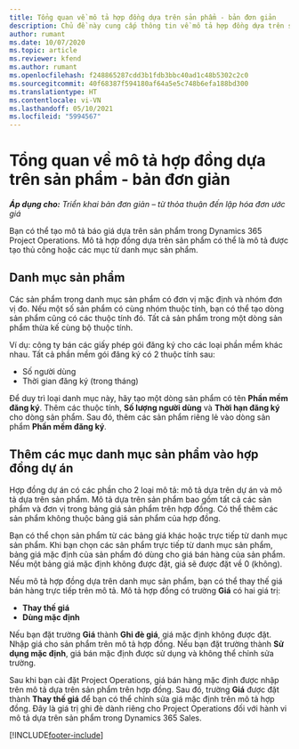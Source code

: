 ```yaml
---
title: Tổng quan về mô tả hợp đồng dựa trên sản phẩm - bản đơn giản
description: Chủ đề này cung cấp thông tin về mô tả hợp đồng dựa trên sản phẩm.
author: rumant
ms.date: 10/07/2020
ms.topic: article
ms.reviewer: kfend
ms.author: rumant
ms.openlocfilehash: f248865287cdd3b1fdb3bbc40ad1c48b5302c2c0
ms.sourcegitcommit: 40f68387f594180af64a5e5c748b6efa188bd300
ms.translationtype: HT
ms.contentlocale: vi-VN
ms.lasthandoff: 05/10/2021
ms.locfileid: "5994567"
---
```

# <a name="product-based-contract-lines-overview---lite"></a>Tổng quan về mô tả hợp đồng dựa trên sản phẩm - bản đơn giản

_**Áp dụng cho:** Triển khai bản đơn giản – từ thỏa thuận đến lập hóa đơn ước giá_

Bạn có thể tạo mô tả báo giá dựa trên sản phẩm trong Dynamics 365 Project Operations. Mô tả hợp đồng dựa trên sản phẩm có thể là mô tả được tạo thủ công hoặc các mục từ danh mục sản phẩm.

## <a name="product-catalog"></a>Danh mục sản phẩm

Các sản phẩm trong danh mục sản phẩm có đơn vị mặc định và nhóm đơn vị đo. Nếu một số sản phẩm có cùng nhóm thuộc tính, bạn có thể tạo dòng sản phẩm cũng có các thuộc tính đó. Tất cả sản phẩm trong một dòng sản phẩm thừa kế cùng bộ thuộc tính.

Ví dụ: công ty bán các giấy phép gói đăng ký cho các loại phần mềm khác nhau. Tất cả phần mềm gói đăng ký có 2 thuộc tính sau:

- Số người dùng
- Thời gian đăng ký (trong tháng)

Để duy trì loại danh mục này, hãy tạo một dòng sản phẩm có tên **Phần mềm đăng ký**. Thêm các thuộc tính, **Số lượng người dùng** và **Thời hạn đăng ký** cho dòng sản phẩm. Sau đó, thêm các sản phẩm riêng lẻ vào dòng sản phẩm **Phần mềm đăng ký**.

## <a name="add-product-catalog-items-to-a-project-contract"></a>Thêm các mục danh mục sản phẩm vào hợp đồng dự án

Hợp đồng dự án có các phần cho 2 loại mô tả: mô tả dựa trên dự án và mô tả dựa trên sản phẩm. Mô tả dựa trên sản phẩm bao gồm tất cả các sản phẩm và đơn vị trong bảng giá sản phẩm trên hợp đồng. Có thể thêm các sản phẩm không thuộc bảng giá sản phẩm của hợp đồng.

Bạn có thể chọn sản phẩm từ các bảng giá khác hoặc trực tiếp từ danh mục sản phẩm. Khi bạn chọn các sản phẩm trực tiếp từ danh mục sản phẩm, bảng giá mặc định của sản phẩm đó dùng cho giá bán hàng của sản phẩm. Nếu một bảng giá mặc định không được đặt, giá sẽ được đặt về 0 (không).

Nếu mô tả hợp đồng dựa trên danh mục sản phẩm, bạn có thể thay thế giá bán hàng trực tiếp trên mô tả. Mô tả hợp đồng có trường **Giá** có hai giá trị:

- **Thay thế giá**
- **Dùng mặc định**

Nếu bạn đặt trường **Giá** thành **Ghi đè giá**, giá mặc định không được đặt. Nhập giá cho sản phẩm trên mô tả hợp đồng. Nếu bạn đặt trường thành **Sử dụng mặc định**, giá bán mặc định được sử dụng và không thể chỉnh sửa trường.

Sau khi bạn cài đặt Project Operations, giá bán hàng mặc định được nhập trên mô tả dựa trên sản phẩm trên hợp đồng. Sau đó, trường **Giá** được đặt thành **Thay thế giá** để bạn có thể chỉnh sửa giá mặc định trên mô tả hợp đồng. Đây là giá trị ghi đè dành riêng cho Project Operations đối với hành vi mô tả dựa trên sản phẩm trong Dynamics 365 Sales.


[!INCLUDE[footer-include](../../includes/footer-banner.md)]